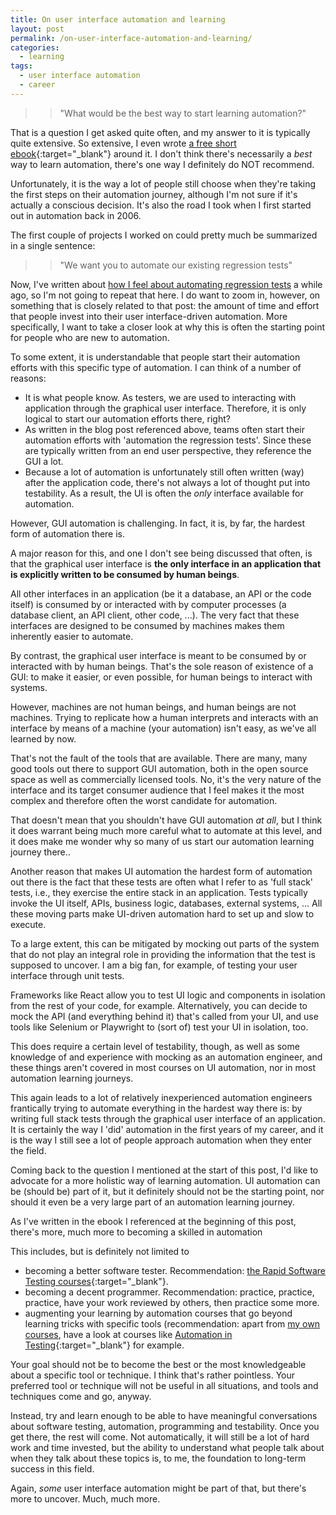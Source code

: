 ```yaml
---
title: On user interface automation and learning
layout: post
permalink: /on-user-interface-automation-and-learning/
categories:
  - learning
tags:
  - user interface automation
  - career
---
```

>> "What would be the best way to start learning automation?"

That is a question I get asked quite often, and my answer to it is typically quite extensive. So extensive, I even wrote [a free short ebook](https://huddle.eurostarsoftwaretesting.com/resources/test-automation/a-test-automation-learning-path/){:target="_blank"} around it. I don't think there's necessarily a _best_ way to learn automation, there's one way I definitely do NOT recommend.

Unfortunately, it is the way a lot of people still choose when they're taking the first steps on their automation journey, although I'm not sure if it's actually a conscious decision. It's also the road I took when I first started out in automation back in 2006.

The first couple of projects I worked on could pretty much be summarized in a single sentence:

>> "We want you to automate our existing regression tests"

Now, I've written about [how I feel about automating regression tests](https://www.ontestautomation.com/on-ending-the-regression-automation-fixation/) a while ago, so I'm not going to repeat that here. I do want to zoom in, however, on something that is closely related to that post: the amount of time and effort that people invest into their user interface-driven automation. More specifically, I want to take a closer look at why this is often the starting point for people who are new to automation.

To some extent, it is understandable that people start their automation efforts with this specific type of automation. I can think of a number of reasons:

* It is what people know. As testers, we are used to interacting with application through the graphical user interface. Therefore, it is only logical to start our automation efforts there, right?
* As written in the blog post referenced above, teams often start their automation efforts with 'automation the regression tests'. Since these are typically written from an end user perspective, they reference the GUI a lot.
* Because a lot of automation is unfortunately still often written (way) after the application code, there's not always a lot of thought put into testability. As a result, the UI is often the _only_ interface available for automation.

However, GUI automation is challenging. In fact, it is, by far, the hardest form of automation there is.

A major reason for this, and one I don't see being discussed that often, is that the graphical user interface is **the only interface in an application that is explicitly written to be consumed by human beings**.

All other interfaces in an application (be it a database, an API or the code itself) is consumed by or interacted with by computer processes (a database client, an API client, other code, ...). The very fact that these interfaces are designed to be consumed by machines makes them inherently easier to automate.

By contrast, the graphical user interface is meant to be consumed by or interacted with by human beings. That's the sole reason of existence of a GUI: to make it easier, or even possible, for human beings to interact with systems.

However, machines are not human beings, and human beings are not machines. Trying to replicate how a human interprets and interacts with an interface by means of a machine (your automation) isn't easy, as we've all learned by now.

That's not the fault of the tools that are available. There are many, many good tools out there to support GUI automation, both in the open source space as well as commercially licensed tools.  No, it's the very nature of the interface and its target consumer audience that I feel makes it the most complex and therefore often the worst candidate for automation.

That doesn't mean that you shouldn't have GUI automation _at all_, but I think it does warrant being much more careful what to automate at this level, and it does make me wonder why so many of us start our automation learning journey there..

Another reason that makes UI automation the hardest form of automation out there is the fact that these tests are often what I refer to as 'full stack' tests, i.e., they exercise the entire stack in an application. Tests typically invoke the UI itself, APIs, business logic, databases, external systems, ... All these moving parts make UI-driven automation hard to set up and slow to execute.

To a large extent, this can be mitigated by mocking out parts of the system that do not play an integral role in providing the information that the test is supposed to uncover. I am a big fan, for example, of testing your user interface through unit tests.

Frameworks like React allow you to test UI logic and components in isolation from the rest of your code, for example. Alternatively, you can decide to mock the API (and everything behind it) that's called from your UI, and use tools like Selenium or Playwright to (sort of) test your UI in isolation, too.

This does require a certain level of testability, though, as well as some knowledge of and experience with mocking as an automation engineer, and these things aren't covered in most courses on UI automation, nor in most automation learning journeys.

This again leads to a lot of relatively inexperienced automation engineers frantically trying to automate everything in the hardest way there is: by writing full stack tests through the graphical user interface of an application. It is certainly the way I 'did' automation in the first years of my career, and it is the way I still see a lot of people approach automation when they enter the field.

Coming back to the question I mentioned at the start of this post, I'd like to advocate for a more holistic way of learning automation. UI automation can be (should be) part of it, but it definitely should not be the starting point, nor should it even be a very large part of an automation learning journey.

As I've written in the ebook I referenced at the beginning of this post, there's more, much more to becoming a skilled in automation

This includes, but is definitely not limited to

* becoming a better software tester. Recommendation: [the Rapid Software Testing courses](https://rapid-software-testing.com/){:target="_blank"}.
* becoming a decent programmer. Recommendation: practice, practice, practice, have your work reviewed by others, then practice some more.
* augmenting your learning by automation courses that go beyond learning tricks with specific tools (recommendation: apart from [my own courses](/training/), have a look at courses like [Automation in Testing](https://automationintesting.com/){:target="_blank"} for example.

Your goal should not be to become the best or the most knowledgeable about a specific tool or technique. I think that's rather pointless. Your preferred tool or technique will not be useful in all situations, and tools and techniques come and go, anyway.

Instead, try and learn enough to be able to have meaningful conversations about software testing, automation, programming and testability. Once you get there, the rest will come. Not automatically, it will still be a lot of hard work and time invested, but the ability to understand what people talk about when they talk about these topics is, to me, the foundation to long-term success in this field.

Again, _some_ user interface automation might be part of that, but there's more to uncover. Much, much more.